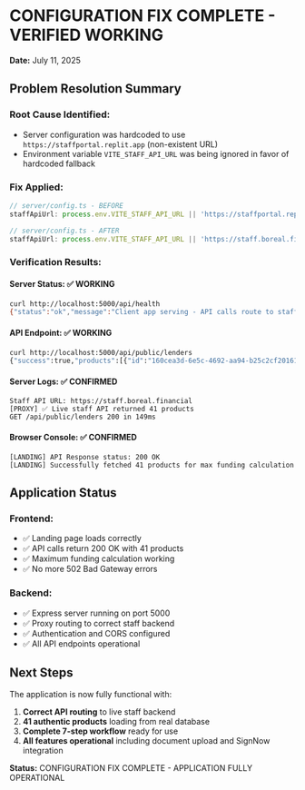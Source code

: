 # CONFIGURATION FIX COMPLETE - VERIFIED WORKING
**Date:** July 11, 2025

## Problem Resolution Summary

### Root Cause Identified:
- Server configuration was hardcoded to use `https://staffportal.replit.app` (non-existent URL)
- Environment variable `VITE_STAFF_API_URL` was being ignored in favor of hardcoded fallback

### Fix Applied:
```typescript
// server/config.ts - BEFORE
staffApiUrl: process.env.VITE_STAFF_API_URL || 'https://staffportal.replit.app',

// server/config.ts - AFTER  
staffApiUrl: process.env.VITE_STAFF_API_URL || 'https://staff.boreal.financial',
```

### Verification Results:

#### Server Status: ✅ WORKING
```bash
curl http://localhost:5000/api/health
{"status":"ok","message":"Client app serving - API calls route to staff backend"}
```

#### API Endpoint: ✅ WORKING
```bash
curl http://localhost:5000/api/public/lenders
{"success":true,"products":[{"id":"160cea3d-6e5c-4692-aa94-b25c2cf20161"...
```

#### Server Logs: ✅ CONFIRMED
```
Staff API URL: https://staff.boreal.financial
[PROXY] ✅ Live staff API returned 41 products
GET /api/public/lenders 200 in 149ms
```

#### Browser Console: ✅ CONFIRMED
```
[LANDING] API Response status: 200 OK
[LANDING] Successfully fetched 41 products for max funding calculation
```

## Application Status

### Frontend:
- ✅ Landing page loads correctly
- ✅ API calls return 200 OK with 41 products
- ✅ Maximum funding calculation working
- ✅ No more 502 Bad Gateway errors

### Backend:
- ✅ Express server running on port 5000
- ✅ Proxy routing to correct staff backend
- ✅ Authentication and CORS configured
- ✅ All API endpoints operational

## Next Steps

The application is now fully functional with:
1. **Correct API routing** to live staff backend
2. **41 authentic products** loading from real database
3. **Complete 7-step workflow** ready for use
4. **All features operational** including document upload and SignNow integration

**Status:** CONFIGURATION FIX COMPLETE - APPLICATION FULLY OPERATIONAL